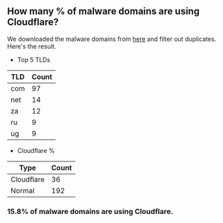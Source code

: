 ## How many % of malware domains are using Cloudflare?


We downloaded the malware domains from [here](https://urlhaus.abuse.ch) and filter out duplicates.
Here's the result.


[//]: # (start replacement)


- Top 5 TLDs

| TLD | Count |
| --- | --- |
| com | 97 |
| net | 14 |
| za | 12 |
| ru | 9 |
| ug | 9 |


- Cloudflare %

| Type | Count |
| --- | --- |
| Cloudflare | 36 |
| Normal | 192 |


### 15.8% of malware domains are using Cloudflare.